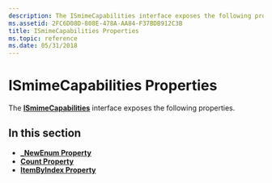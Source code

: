 ```yaml
---
description: The ISmimeCapabilities interface exposes the following properties.
ms.assetid: 2FC6D08D-808E-478A-AA84-F37BDB912C3B
title: ISmimeCapabilities Properties
ms.topic: reference
ms.date: 05/31/2018
---
```


# ISmimeCapabilities Properties

The [**ISmimeCapabilities**](/windows/desktop/api/CertEnroll/nn-certenroll-ismimecapabilities) interface exposes the following properties.

## In this section

-   [**\_NewEnum Property**](/windows/desktop/api/CertEnroll/nf-certenroll-ismimecapabilities-get__newenum)
-   [**Count Property**](/windows/desktop/api/CertEnroll/nf-certenroll-ismimecapabilities-get_count)
-   [**ItemByIndex Property**](/windows/desktop/api/CertEnroll/nf-certenroll-ismimecapabilities-get_itembyindex)

 

 



